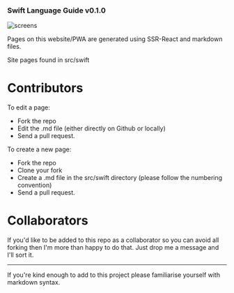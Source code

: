 
### Swift Language Guide v0.1.0

![screens](./screens.png)

Pages on this website/PWA are generated using SSR-React and markdown files.

Site pages found in src/swift

# Contributors
To edit a page:
 - Fork the repo
 - Edit the .md file (either directly on Github or locally)
 - Send a pull request.

To create a new page:
- Fork the repo
- Clone your fork
- Create a .md file in the src/swift directory (please follow the numbering convention)
- Send a pull request.

# Collaborators
If you'd like to be added to this repo as a collaborator so you can avoid all forking then I'm more than happy to do that. Just drop me a message and I'll sort it. 


----------

If you're kind enough to add to this project please familiarise yourself with markdown syntax.
